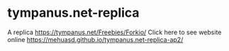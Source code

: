 # tympanus.net-replica
A replica https://tympanus.net/Freebies/Forkio/
Click here to see website online
https://mehuasd.github.io/tympanus.net-replica-ap2/
